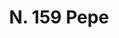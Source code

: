 ---
title: "N. 159 Pepe"
permalink: "/edition/plant159/"
plant-name: "N. 159"
plant-number: "159"
plant-xml: "/assets/xml/plant159.xml"
plant-img1: "/assets/img/plant159_verso.jpg"
plant-img2: "/assets/img/plant159.jpg"
plant-title: "N. 159 Pepe"
plant-wfo-link: ""
plant-kew-link: ""
plant-taxon-content: "fittizia II. Xylopia aethiopica A. Rich."
layout: single-xml
---